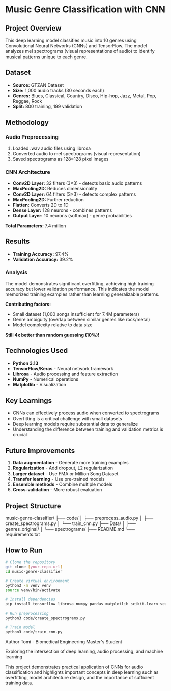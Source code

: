# Music Genre Classification with CNN

## Project Overview
This deep learning model classifies music into 10 genres using Convolutional Neural Networks (CNNs) and TensorFlow. The model analyzes mel spectrograms (visual representations of audio) to identify musical patterns unique to each genre.

## Dataset
- **Source:** GTZAN Dataset
- **Size:** 1,000 audio tracks (30 seconds each)
- **Genres:** Blues, Classical, Country, Disco, Hip-hop, Jazz, Metal, Pop, Reggae, Rock
- **Split:** 800 training, 199 validation

## Methodology

### Audio Preprocessing
1. Loaded .wav audio files using librosa
2. Converted audio to mel spectrograms (visual representation)
3. Saved spectrograms as 128×128 pixel images

### CNN Architecture
- **Conv2D Layer:** 32 filters (3×3) - detects basic audio patterns
- **MaxPooling2D:** Reduces dimensionality
- **Conv2D Layer:** 64 filters (3×3) - detects complex patterns
- **MaxPooling2D:** Further reduction
- **Flatten:** Converts 2D to 1D
- **Dense Layer:** 128 neurons - combines patterns
- **Output Layer:** 10 neurons (softmax) - genre probabilities

**Total Parameters:** 7.4 million

## Results
- **Training Accuracy:** 97.4%
- **Validation Accuracy:** 39.2%

### Analysis
The model demonstrates significant overfitting, achieving high training accuracy but lower validation performance. This indicates the model memorized training examples rather than learning generalizable patterns.

**Contributing factors:**
- Small dataset (1,000 songs insufficient for 7.4M parameters)
- Genre ambiguity (overlap between similar genres like rock/metal)
- Model complexity relative to data size

**Still 4x better than random guessing (10%)!**

## Technologies Used
- **Python 3.13**
- **TensorFlow/Keras** - Neural network framework
- **Librosa** - Audio processing and feature extraction
- **NumPy** - Numerical operations
- **Matplotlib** - Visualization

## Key Learnings
- CNNs can effectively process audio when converted to spectrograms
- Overfitting is a critical challenge with small datasets
- Deep learning models require substantial data to generalize
- Understanding the difference between training and validation metrics is crucial

## Future Improvements
1. **Data augmentation** - Generate more training examples
2. **Regularization** - Add dropout, L2 regularization
3. **Larger dataset** - Use FMA or Million Song Dataset
4. **Transfer learning** - Use pre-trained models
5. **Ensemble methods** - Combine multiple models
6. **Cross-validation** - More robust evaluation

## Project Structure
music-genre-classifier/
├── code/
│   ├── preprocess_audio.py
│   ├── create_spectrograms.py
│   └── train_cnn.py
├── Data/
│   ├── genres_original/
│   └── spectrograms/
├── README.md
└── requirements.txt

## How to Run
```bash
# Clone the repository
git clone [your-repo-url]
cd music-genre-classifier

# Create virtual environment
python3 -m venv venv
source venv/bin/activate

# Install dependencies
pip install tensorflow librosa numpy pandas matplotlib scikit-learn seaborn

# Run preprocessing
python3 code/create_spectrograms.py

# Train model
python3 code/train_cnn.py

```


Author
Tomi - Biomedical Engineering Master's Student

Exploring the intersection of deep learning, audio processing, and machine learning

This project demonstrates practical application of CNNs for audio classification and highlights important concepts in deep learning such as overfitting, model architecture design, and the importance of sufficient training data.

